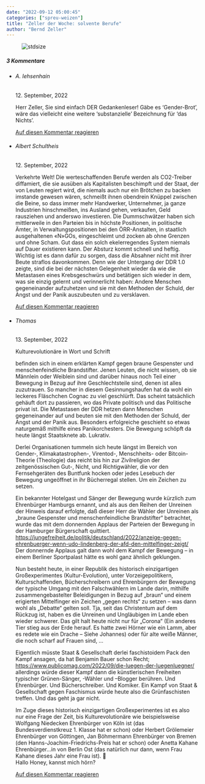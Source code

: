 ```yaml
---
date: "2022-09-12 05:00:45"
categories: ["spreu-weizen"]
title: "Zeller der Woche: solvente Berufe"
author: "Bernd Zeller"
---
```



<figure>
<img src="https://www.publicomag.com/wp-content/uploads/2022/09/solvente-Berufe.jpg" alt=stdsize>
</figure>


<!--more-->
<h5 class="comments-h">
3 Kommentare </h5>
<ul class="commentlist">
<li class="comment even thread-even depth-1 clearfix" id="li-comment-118646">
<h6 class="author">A. Iehsenhain</h6> <span class="date">12. September, 2022</span>



Herr Zeller, Sie sind einfach DER Gedankenleser! Gäbe es &#8216;Gender-Brot&#8217;, wäre das vielleicht eine weitere &#8216;substanzielle&#8217; Bezeichnung für &#8216;das Nichts&#8217;.

<a rel="nofollow" class="comment-reply-link" href="#comment-118646" data-commentid="118646" data-postid="16089" data-belowelement="comment-118646" data-respondelement="respond" data-replyto="Antworte auf A. Iehsenhain" aria-label="Antworte auf A. Iehsenhain">Auf diesen Kommentar reagieren</a> 


</li>
<li class="comment odd alt thread-odd thread-alt depth-1 clearfix" id="li-comment-118647">
<h6 class="author">Albert Schultheis</h6> <span class="date">12. September, 2022</span>



Verkehrte Welt! Die werteschaffenden Berufe werden als CO2-Treiber diffamiert, die sie ausüben als Kapitalisten beschimpft und der Staat, der von Leuten regiert wird, die niemals auch nur ein Brötchen zu backen imstande gewesen wären, schmeißt ihnen obendrein Knüppel zwischen die Beine, so dass immer mehr Handwerker, Unternehmer, ja ganze Industrien hinschmeißen, ins Ausland gehen, verkaufen, Geld rausziehen und anderswo investieren. Die Dummschwätzer haben sich mittlerweile in den Parteien bis in höchste Positionen, in politische Ämter, in Verwaltungspositionen bei den ÖRR-Anstalten, in staatlich ausgehaltenen «N»GOs, eingeschleimt und zocken ab ohne Grenzen und ohne Scham. Gut dass ein solch ekelerregendes System niemals auf Dauer existieren kann. Der Absturz kommt schnell und heftig. Wichtig ist es dann dafür zu sorgen, dass die Absahner nicht mit ihrer Beute straflos davonkommen. Denn wie der Untergang der DDR 1.0 zeigte, sind die bei der nächsten Gelegenheit wieder da wie die Metastasen eines Krebsgeschwürs und betätigen sich wieder in dem, was sie einzig gelernt und verinnerlicht haben: Andere Menschen gegeneinander aufzuhetzen und sie mit den Methoden der Schuld, der Angst und der Panik auszubeuten und zu versklaven.

<a rel="nofollow" class="comment-reply-link" href="#comment-118647" data-commentid="118647" data-postid="16089" data-belowelement="comment-118647" data-respondelement="respond" data-replyto="Antworte auf Albert Schultheis" aria-label="Antworte auf Albert Schultheis">Auf diesen Kommentar reagieren</a> 


</li>
<li class="comment even thread-even depth-1 clearfix" id="li-comment-118648">
<h6 class="author">Thomas</h6> <span class="date">13. September, 2022</span>



Kulturevolutionäre in Wort und Schrift

befinden sich in einem erklärten Kampf gegen braune Gespenster und menschenfeindliche Brandstifter. Jenen Leuten, die nicht wissen, ob sie Männlein oder Weiblein sind und darüber hinaus noch Teil einer Bewegung in Bezug auf ihre Geschlechtsteile sind, denen ist alles zuzutrauen. So mancher in diesem Gesinnungshaufen hat da wohl ein leckeres Fläschchen Cognac zu viel geschlürft. Das scheint tatsächlich gehäuft dort zu passieren, wo das Private politisch und das Politische privat ist. Die Metastasen der DDR hetzen dann Menschen gegeneinander auf und beuten sie mit den Methoden der Schuld, der Angst und der Panik aus. Besonders erfolgreiche geschieht so etwas naturgemäß mithilfe eines Panikorchesters. Die Bewegung schöpft da heute längst Staatsknete ab. Lukrativ.

Derlei Organisationen tummeln sich heute längst im Bereich von Gender-, Klimakatastrophen-, Virentod-, Menschheits- oder Bitcoin-Theorie (Theologie) das reicht bis hin zur Zivilreligion der zeitgenössischen Gut-, Nicht, und Richtigwähler, die vor den Fernsehgeräten des Buntfunk hocken oder jedes Lesebuch der Bewegung ungeöffnet in ihr Bücherregal stellen. Um ein Zeichen zu setzen.

Ein bekannter Hotelgast und Sänger der Bewegung wurde kürzlich zum Ehrenbürger Hamburgs ernannt, und als aus den Reihen der Unreinen der Hinweis darauf erfolgte, daß dieser Herr die Wähler der Unreinen als „braune Gespenster und menschenfeindliche Brandstifter“ betrachtet, wurde das mit dem donnernden Applaus der Parteien der Bewegung in der Hamburger Bürgerschaft quittiert.<br>
<a href="https://jungefreiheit.de/politik/deutschland/2022/anzeige-gegen-ehrenbuerger-wenn-udo-lindenberg-der-afd-den-mittelfinger-zeigt/" rel="nofollow ugc">https://jungefreiheit.de/politik/deutschland/2022/anzeige-gegen-ehrenbuerger-wenn-udo-lindenberg-der-afd-den-mittelfinger-zeigt/</a><br>
Der donnernde Applaus galt dann wohl dem Kampf der Bewegung &#8211; in einem Berliner Sportpalast hätte es wohl ganz ähnlich geklungen.

Nun besteht heute, in einer Republik des historisch einzigartigen Großexperimentes (Kultur-Evolution), unter Vorzeigepolitikern, Kulturschaffenden, Bücherschreibern und Ehrenbürgern der Bewegung der typische Umgang mit den Falschwählern im Lande darin, mithilfe zusammengebastelter Beleidigungen in Bezug auf „braun“ und einem erigierten Mittelfinger ein Zeichen „gegen rechts“ zu setzen &#8211; was dann wohl als „Debatte“ gelten soll. Tja, seit das Christentum auf dem Rückzug ist, haben es die Unreinen und Ungläubigen im Lande eben wieder schwerer. Das gilt halt heute nicht nur für „Corona“ (Ein anderes Tier stieg aus der Erde herauf. Es hatte zwei Hörner wie ein Lamm, aber es redete wie ein Drache – Siehe Johannes) oder für alte weiße Männer, die noch scharf auf Frauen sind, &#8230;

Eigentlich müsste Staat &amp; Gesellschaft derlei faschistoidem Pack den Kampf ansagen, da hat Benjamin Bauer schon Recht;<br>
<a href="https://www.publicomag.com/2022/09/die-luegen-der-luegenluegner/" rel="ugc">https://www.publicomag.com/2022/09/die-luegen-der-luegenluegner/</a><br>
allerdings würde dieser Kampf dann die künstlerischen Freiheiten typischer Grünen-Sänger, -Wähler und –Blogger berühren. Und Ehrenbürger. Und Bücherschreiber. Und Komiker. Ein Kampf von Staat &amp; Gesellschaft gegen Faschismus würde heute also die Grünfaschisten treffen. Und das geht ja gar nicht.

Im Zuge dieses historisch einzigartigen Großexperimentes ist es also nur eine Frage der Zeit, bis Kulturevolutionäre wie beispielsweise Wolfgang Niedecken Ehrenbürger von Köln ist (das Bundesverdienstkreuz 1. Klasse hat er schon) oder Herbert Grölemeier Ehrenbürger von Göttingen, Jan Böhmermann Ehrenbürger von Bremen (den Hanns-Joachim-Friedrichs-Preis hat er schon) oder Anetta Kahane Ehrenbürger…in von Berlin Ost (das natürlich nur dann, wenn Frau Kahane dieses Jahr eine Frau ist). 🙂<br>
Hallo Honey, kannst mich hörn?

<a rel="nofollow" class="comment-reply-link" href="#comment-118648" data-commentid="118648" data-postid="16089" data-belowelement="comment-118648" data-respondelement="respond" data-replyto="Antworte auf Thomas" aria-label="Antworte auf Thomas">Auf diesen Kommentar reagieren</a> 


</li>
</ul>
